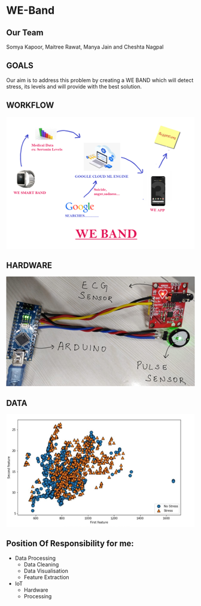 # WE-Band
## Our Team
Somya Kapoor, Maitree Rawat, Manya Jain and Cheshta Nagpal

## GOALS
Our aim is to address this problem by creating a WE BAND which will detect stress, its levels and will provide with the best solution.

## WORKFLOW
![WORKFLOW](https://github.com/somya-kapoor/WE-Band/blob/master/Images/we-band.png)

## HARDWARE
![HARDWARE](https://github.com/somya-kapoor/WE-Band/blob/master/Images/hardware.png)

## DATA
![DATA](https://github.com/somya-kapoor/WE-Band/blob/master/Images/data.jpg)

## Position Of Responsibility for me:
- Data Processing
  - Data Cleaning
  - Data Visualisation
  - Feature Extraction
- IoT 
  - Hardware
  - Processing
  
